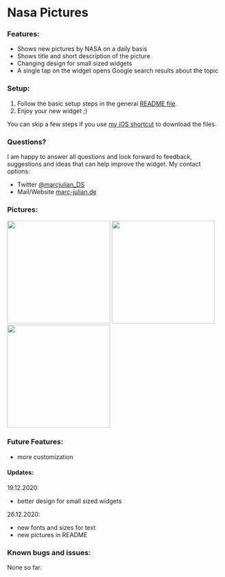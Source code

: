 # Nasa Pictures

### Features:
- Shows new pictures by NASA on a daily basis
- Shows title and short description of the picture
- Changing design for small sized widgets
- A single tap on the widget opens Google search results about the topic

### Setup:
1. Follow the basic setup steps in the general <a href="https://github.com/marcjulianschwarz/scriptable-widgets/blob/main/README.md">README file</a>.
2. Enjoy your new widget ;)

You can skip a few steps if you use <a href="https://www.icloud.com/shortcuts/6ed2c6905d664447888fb5b4b10b92b9">my iOS shortcut</a> to download the files.

### Questions?
I am happy to answer all questions and look forward to feedback, suggestions and ideas that can help improve the widget.
My contact options:
- Twitter <a href="https://twitter.com/marcjulian_DS">@marcjulian_DS</a>
- Mail/Website <a href="https://www.marc-julian.de/">marc-julian.de</a>

### Pictures:

<div>
<img src = "https://github.com/marcjulianschwarz/scriptable-widgets/blob/main/nasa-pictures/images/IMG_1652.png" width=240px>
<img src = "https://github.com/marcjulianschwarz/scriptable-widgets/blob/main/nasa-pictures/images/IMG_1653.png" width=240px>
<img src = "https://github.com/marcjulianschwarz/scriptable-widgets/blob/main/nasa-pictures/images/IMG_1654.png" width=240px>
</div>


### Future Features:
- more customization

#### Updates:
19.12.2020:
- better design for small sized widgets

26.12.2020:
- new fonts and sizes for text
- new pictures in README

### Known bugs and issues:
None so far.
